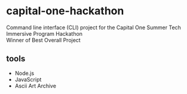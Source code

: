 # capital-one-hackathon
Command line interface (CLI) project for the Capital One Summer Tech Immersive Program Hackathon </br>
Winner of Best Overall Project

## tools
- Node.js
- JavaScript
- Ascii Art Archive
